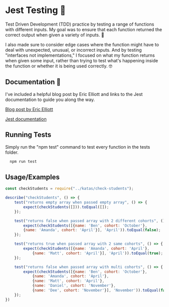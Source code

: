 
# Jest Testing 🚀

Test Driven Development (TDD) practice by testing a range of functions with different inputs. My goal was to ensure that each function returned the correct output when given a variety of inputs. 💯

I also made sure to consider edge cases where the function might have to deal with unexpected, unusual, or incorrect inputs. And by testing "interfaces not implementations," I focused on what my function returns when given some input, rather than trying to test what's happening inside the function or whether it is being used correctly. 🤓


## Documentation 📖

I've included a helpful blog post by Eric Elliott and links to the Jest documentation to guide you along the way. 

[Blog post by Eric Elliott](https://medium.com/javascript-scene/what-every-unit-test-needs-f6cd34d9836d)

[Jest documentation](https://jestjs.io/docs/getting-started)


## Running Tests

Simply run the "npm test" command to test every function in the tests folder. 

```bash
  npm run test
```


## Usage/Examples

```javascript
const checkStudents = require("../katas/check-students");

describe("checkStudents", () => {
    test("returns empty array when passed empty array", () => {
        expect(checkStudents([])).toEqual([]);
    });

    test("returns false when passed array with 2 different cohorts", () => {
        expect(checkStudents([{name: 'Ben', cohort: 'October'},
        {name: 'Amanda', cohort: 'April'}], 'April')).toEqual(false);
    });

    test("returns true when passed array with 2 same cohorts", () => {
        expect(checkStudents([{name: 'Amanda', cohort: 'April'},
            {name: 'Matt', cohort: 'April'}], 'April')).toEqual(true);
    });

    test("returns false when passed array with multi cohorts", () => {
        expect(checkStudents([{name: 'Ben', cohort: 'October'},
            {name: 'Amanda', cohort: 'April'},
            {name: 'Matt', cohort: 'April'},
            {name: 'Daniel', cohort: 'November'},
            {name: 'Dee', cohort: 'November'}], 'November')).toEqual(false);
    });
})
```

